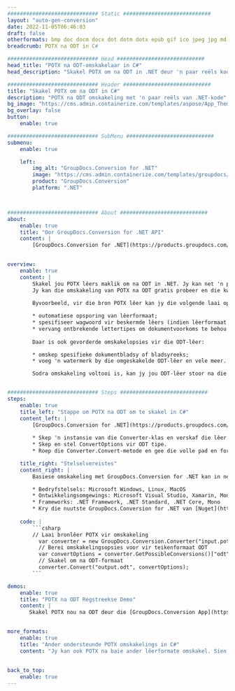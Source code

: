 ```yaml
---
############################# Static ############################
layout: "auto-gen-conversion"
date: 2022-11-05T06:46:03
draft: false
otherformats: bmp doc docm docx dot dotm dotx epub gif ico jpeg jpg md odt ott pdf png psd rtf tex tif tiff txt xps
breadcrumb: POTX na ODT in C#

############################# Head ############################
head_title: "POTX na ODT-omskakelaar in C#"
head_description: "Skakel POTX om na ODT in .NET deur 'n paar reëls kode te gebruik. Gebruik die GroupDocs Document Conversion API om meer as 160 lêerformate om te skakel."

############################# Header ############################
title: "Skakel POTX om na ODT in C#"
description: "POTX na ODT omskakeling met 'n paar reëls van .NET-kode"
bg_image: "https://cms.admin.containerize.com/templates/aspose/App_Themes/V3/images/bg/header1.png"
bg_overlay: false
button:
    enable: true

############################# SubMenu ############################
submenu:
    enable: true

    left:
        img_alt: "GroupDocs.Conversion for .NET"
        image: "https://cms.admin.containerize.com/templates/groupdocs/images/product-logos/90x90-noborder/groupdocs-conversion-net.png"
        product: "GroupDocs.Conversion"
        platform: ".NET"



############################# About ############################
about:
    enable: true
    title: "Oor GroupDocs.Conversion for .NET API"
    content: |
        [GroupDocs.Conversion for .NET](https://products.groupdocs.com/conversion/net/) kan gebruik word om Microsoft Word, Excel, PowerPoint, PDF, Visio en ander formate om te skakel. GroupDocs.Conversion is 'n selfstandige API wat geskik is vir back-end en interne stelsels waar hoë werkverrigting vereis word. Dit hang nie af van enige sagteware soos Microsoft of Open Office nie.
    

overview:
    enable: true
    content: |
        Skakel jou POTX lêers maklik om na ODT in .NET. Jy kan net 'n paar C# kodelyne gebruik in enige platform van jou keuse soos - Windows, Linux, macOS.
        Jy kan die omskakeling van POTX na ODT gratis probeer en die kwaliteit van omskakelingsresultate evalueer. Saam met eenvoudige lêeromskakelingscenario's kan jy meer gevorderde opsies probeer om die bron-POTX-lêer te laai en die uitset-ODT-resultaat te stoor. 
        
        Byvoorbeeld, vir die bron POTX lêer kan jy die volgende laai opsies gebruik:

        * outomatiese opsporing van lêerformaat;
        * spesifiseer wagwoord vir beskermde lêers (indien lêerformaat dit ondersteun);
        * vervang ontbrekende lettertipes om dokumentvoorkoms te behou.
        
        Daar is ook gevorderde omskakelopsies vir die ODT-lêer:

        * omskep spesifieke dokumentbladsy of bladsyreeks;
        * voeg 'n watermerk by die omgeskakelde ODT-lêer en vele meer.

        Sodra omskakeling voltooi is, kan jy jou ODT-lêer stoor na die plaaslike lêerpad of enige derdeparty-berging soos FTP, Amazon S3, Google Drive, Dropbox, ens. Neem asseblief kennis - om POTX om te skakel na {{ TO}} is daar geen behoefte aan enige addisionele sagteware geïnstalleer nie - soos MS Office, Open Office, Adobe Acrobat Reader ens.


############################# Steps ############################
steps:
    enable: true
    title_left: "Stappe om POTX na ODT om te skakel in C#"
    content_left: |
        [GroupDocs.Conversion for .NET](https://products.groupdocs.com/conversion/net/) maak dit maklik vir ontwikkelaars om 'n POTX lêer om te skakel na ODT met 'n paar reëls kode.
        
        * Skep 'n instansie van die Converter-klas en verskaf die lêer POTX met die volledige pad
        * Skep en stel ConvertOptions vir ODT tipe.
        * Roep die Converter.Convert-metode en gee die volle pad en formaat (ODT) as 'n parameter deur

    title_right: "Stelselvereistes"
    content_right: |
        Basiese omskakeling met GroupDocs.Conversion for .NET kan in net 'n paar eenvoudige stappe gedoen word. Ons API's word op alle groot platforms en bedryfstelsels ondersteun. Voordat u die kode hieronder uitvoer, maak seker dat u die volgende voorvereistes op u stelsel geïnstalleer het.

        * Bedryfstelsels: Microsoft Windows, Linux, MacOS
        * Ontwikkelingsomgewings: Microsoft Visual Studio, Xamarin, MonoDevelop
        * Frameworks: .NET Framework, .NET Standard, .NET Core, Mono
        * Kry die nuutste GroupDocs.Conversion for .NET van [Nuget](https://www.nuget.org/packages/groupdocs.conversion)
         
    code: |
        ```csharp    
        // Laai bronlêer POTX vir omskakeling
          var converter = new GroupDocs.Conversion.Converter("input.potx");
          // Berei omskakelingsopsies voor vir teikenformaat ODT
          var convertOptions = converter.GetPossibleConversions()["odt"].ConvertOptions;
          // Skakel om na ODT-formaat
          converter.Convert("output.odt", convertOptions);
        ```

demos:
    enable: true
    title: "POTX na ODT Regstreekse Demo"
    content: |
       Skakel POTX nou na ODT deur die [GroupDocs.Conversion App](https://products.groupdocs.app/conversion/family) webwerf te besoek. Aanlyn demo het die volgende voordele
          

more_formats:
    enable: true
    title: "Ander ondersteunde POTX omskakelings in C#"
    content: "Jy kan ook POTX na baie ander lêerformate omskakel. Sien asseblief die lys hieronder."
       
       
back_to_top:
    enable: true
---
```

